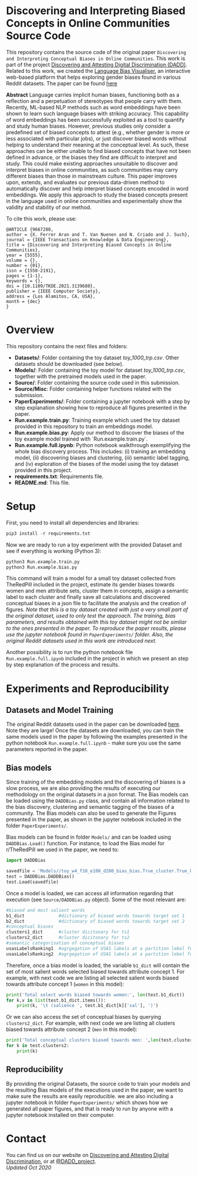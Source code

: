 ﻿# Discovering and Interpreting Biased Concepts in Online Communities Source Code
This repository contains the source code of the original paper `Discovering and Interpreting Conceptual Biases in Online Communities`.
This work is part of the project [Discovering and Attesting Digital Discrimination (DADD)](https://dadd-project.github.io/). 
Related to this work, we created the [Language Bias Visualiser](https://xfold.github.io/WE-GenderBiasVisualisationWeb/), an interactive web-based platform that helps exploring gender biases found in various Reddit datasets. The paper can be found [here](https://www.computer.org/csdl/journal/tk/5555/01/09667280/1zMCh7YGvfi)

<b>Abstract</b>
Language carries implicit human biases, functioning both as a reflection and a perpetuation of stereotypes that people carry with them. Recently, ML-based NLP methods such as word embeddings have been shown to learn such language biases with striking accuracy. This capability of word embeddings has been successfully exploited as a tool to quantify and study human biases. However, previous studies only consider a predefined set of biased concepts to attest (e.g., whether gender is more or less associated with particular jobs), or just discover biased words without helping to understand their meaning at the conceptual level. As such, these approaches can be either unable to find biased concepts that have not been defined in advance, or the biases they find are difficult to interpret and study. This could make existing approaches unsuitable to discover and interpret biases in online communities, as such communities may carry different biases than those in mainstream culture. This paper improves upon, extends, and evaluates our previous data-driven method to automatically discover and help interpret biased concepts encoded in word embeddings. We apply this approach to study the biased concepts present in the language used in online communities and experimentally show the validity and stability of our method.

To cite this work, please use:
```
@ARTICLE {9667280,
author = {X. Ferrer Aran and T. Van Nuenen and N. Criado and J. Such},
journal = {IEEE Transactions on Knowledge & Data Engineering},
title = {Discovering and Interpreting Biased Concepts in Online Communities},
year = {5555},
volume = {},
number = {01},
issn = {1558-2191},
pages = {1-1},
keywords = {},
doi = {10.1109/TKDE.2021.3139680},
publisher = {IEEE Computer Society},
address = {Los Alamitos, CA, USA},
month = {dec}
}
```

# Overview
This repository contains the next files and folders:
<ul>
  <li><b>Datasets/</b>: Folder containing the toy dataset <i>toy_1000_trp.csv</i>. Other datasets should be downloaded (see below).</li>
  <li><b>Models/</b>: Folder containing the toy model for dataset <i>toy_1000_trp.csv</i>, together with the pretrained models used in the paper.</li>
  <li><b>Source/</b>: Folder containing the source code used in this submission.  </li>
  <li><b>Source/Misc</b>: Folder containing helper functions related with the submission.</li>
  <li><b>PaperExperiments/</b>: Folder containing a jupyter notebook with a step by step explanation showing how to reproduce all figures presented in the paper.
  <li><b>Run.example.train.py</b>: Training example which used the toy dataset provided in this repository to train an embeddings model. </li>
  <li><b>Run.example.bias.py</b>: Apply our method to discover the biases of the toy example model trained with `Run.example.train.py`. </li>
  <li><b>Run.example.full.ipynb</b>: Python notebook walkthrough exemplifying the whole bias discovery process. This includes: (i) training an embedding model, (ii) discovering biases and clustering, (iii) semantic label tagging, and (iv) exploration of the biases of the model using the toy dataset provided in this project.</li>
  <li><b>requirements.txt</b>: Requirements file.</li>
  <li><b>README.md</b>: This file.</li>    
</ul>

# Setup
First, you need to install all dependencies and libraries:
```python
pip3 install -r requirements.txt
```
Now we are ready to run a toy experiment with the provided Dataset and see if everything is working (Python 3):
```python
python3 Run.example.train.py
python3 Run.example.bias.py
```
This command will train a model for a small toy dataset collected from TheRedPill included in the project, estimate its gender biases towards women and men attribute sets, cluster them in concepts, assign a semantic label to each cluster and finally save all calculations and discovered conceptual biases in a json file to facilitate the analysis and the creation of figures. <i>Note that this is a toy dataset created with just a very small part of the original dataset, used to only test the approach. The training, bias parameters, and results obtained with this toy dataset might not be simliar to the ones presented in the paper. To reproduce the paper results, please use the jupyter notebook found in `PaperExperiments/` folder. Also, the original Reddit datasets used in this work are introduced next. </i>

Another possibility is to run the python notebook file `Run.example.full.ipynb` included in the project in which we present an step by step explanation of the process and results.

# Experiments and Reproducibility

## Datasets and Model Training
The original Reddit datasets used in the paper can be downloaded [here](https://osf.io/qmf62/?view_only=6be755746530433da0a5d985ffa69579). Note they are large!
Once the datasets are downloaded, you can train the same models used in the paper by following the examples presented in the python notebook `Run.example.full.ipynb` - make sure you use the same parameters reported in the paper.   

## Bias models
Since training of the embedding models and the discovering of biases is a slow process, we are also providing the results of executing our methodology on the original datasets in a json format. The Bias models can be loaded using the `DADDBias.py` class, and contain all information related to the bias discovery, clustering and semantic tagging of the biases of a community. The Bias models can also be used to generate the Figures presented in the paper, as shown in the jupyter notebook included in the folder `PaperExperiments/`.

Bias models can be found in folder `Models/` and can be loaded using `DADDBias.Load()` function. For instance, to load the Bias model for r/TheRedPill we used in the paper, we need to:
```python
import DADDBias

savedfile = 'Models//toy_w4_f10_e100_d200_bias_bias.True_cluster.True_USAS.True.json'
test = DADDBias.DADDBias()
test.Load(savedfile)
```

Once a model is loaded, we can access all information regarding that execution (see `Source/DADDBias.py` object). Some of the most relevant are:
```python
#biased and most salient words
b1_dict             #dictionary of biased words towards target set 1
b2_dict             #dictionary of biased words towards target set 2
#conceptual biases
clusters1_dict      #cluster dicitonary for ts1
clusters2_dict      #cluster dicitonary for ts2
#semantic categorisation of conceptual biases 
usasLabelsRanking1  #agrgegation of USAS labels at a partition lebel for ts1
usasLabelsRanking2  #agrgegation of USAS labels at a partition lebel for ts1
```

Therefore, once a bias model is loaded, the variable `b1_dict` will contain the set of most salient words selected biased towards attribute concept 1. For example, with next code we are listing all selected salient words biased towards attribute concept 1 (`women` in this model):
```python
print('Total select words biased towards women:', len(test.b1_dict))
for k,v in list(test.b1_dict.items()):
    print(k, '\t (salience ', test.b1_dict[k]['sal'], ')')
```
Or we can also access the set of conceptual biases by querying `clusters2_dict`. For example, with next code we are listing all clusters biased towards attribute concept 2 (`men` in this model):
```python
print('Total conceptual clusters biased towards men: ',len(test.clusters2))
for k in test.clusters2:
    print(k)
```

## Reproducibility
By providing the original Datasets, the source code to train your models and the resulting Bias models of the executions used in the paper, we want to make sure the results are easily reproducible. we are also including a jupyter notebook in folder `PaperExperiments/` which shows how we generated all paper figures, and that is ready to run by anyone with a jupyter notebook installed on their computer. 

# Contact
You can find us on our website on [Discovering and Attesting Digital Discrimination](http://dadd-project.org/), or at [@DADD_project](https://twitter.com/DADD_project).
<br>
<i>Updated Oct 2020</i>

